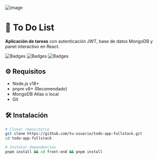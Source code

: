 ![image](https://github.com/user-attachments/assets/a6e5e18e-6eb0-448e-90b4-a25d2489a4a3)

# 🚀 To Do List

**Aplicación de tareas** con autenticación JWT, base de datos MongoDB y panel interactivo en React.

![Badges](https://img.shields.io/badge/backend-Node.js%20%7C%20Express-success) ![Badges](https://img.shields.io/badge/frontend-React%20%7C%20Vite-blue) ![Badges](https://img.shields.io/badge/database-MongoDB-green)

## ⚙️ Requisitos
- Node.js v18+
- pnpm v8+ (Recomendado)
- MongoDB Atlas o local
- Git

## 🛠️ Instalación
```bash
# Clonar repositorio
git clone https://github.com/tu-usuario/todo-app-fullstack.git
cd todo-app-fullstack

# Instalar dependencias
pnpm install && cd front-end && pnpm install
```
